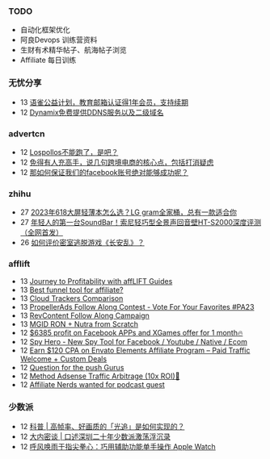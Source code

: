 ### TODO
-  自动化框架优化
-  阿良Devops 训练营资料
-  生财有术精华帖子、航海帖子浏览
-  Affiliate 每日训练

### 无忧分享
<!-- ruyo:START -->
-  13 [语雀公益计划，教育邮箱认证得1年会员，支持续期](https://51.ruyo.net/18497.html)
-  12 [Dynamix免费提供DDNS服务以及二级域名](https://51.ruyo.net/18495.html)<!-- ruyo:END -->

### advertcn
<!-- advertcn:START -->
-  12 [Lospollos不能跑了，是吧？](https://www.advertcn.com/forum.php?mod=viewthread&tid=112475)
-  12 [免得有人充高手，说几句跨境电商的核心点，包括打消疑虑](https://www.advertcn.com/forum.php?mod=viewthread&tid=112474)
-  12 [那如何保证我们的facebook账号绝对能够成功呢？](https://www.advertcn.com/forum.php?mod=viewthread&tid=112472)<!-- advertcn:END -->

### zhihu
<!-- zhihu:START -->
-  27 [2023年618大屏轻薄本怎么选？LG gram全家桶，总有一款适合你](http://zhuanlan.zhihu.com/p/632641888?utm_campaign=rss&utm_medium=rss&utm_source=rss&utm_content=title)
-  27 [年轻人的第一台SoundBar！索尼轻巧型全景声回音壁HT-S2000深度评测（全网首发）](http://zhuanlan.zhihu.com/p/630990296?utm_campaign=rss&utm_medium=rss&utm_source=rss&utm_content=title)
-  26 [如何评价密室逃脱游戏《长安乱》？](http://www.zhihu.com/question/563950552/answer/3045961312?utm_campaign=rss&utm_medium=rss&utm_source=rss&utm_content=title)<!-- zhihu:END -->

### afflift
<!-- afflift:START -->
-  13 [Journey to Profitability with affLIFT Guides](https://afflift.com/f/threads/journey-to-profitability-with-afflift-guides.10148/)
-  13 [Best funnel tool for affiliate?](https://afflift.com/f/threads/best-funnel-tool-for-affiliate.11787/)
-  13 [Cloud Trackers Comparison](https://afflift.com/f/threads/cloud-trackers-comparison.10165/)
-  13 [PropellerAds Follow Along Contest - Vote For Your Favorites #PA23](https://afflift.com/f/threads/propellerads-follow-along-contest-vote-for-your-favorites-pa23.11724/)
-  13 [RevContent Follow Along Campaign](https://afflift.com/f/threads/revcontent-follow-along-campaign.11760/)
-  13 [MGID RON + Nutra from Scratch](https://afflift.com/f/threads/mgid-ron-nutra-from-scratch.10949/)
-  12 [$6385 profit on Facebook APPs and XGames offer for 1 month🔥](https://afflift.com/f/threads/6385-profit-on-facebook-apps-and-xgames-offer-for-1-month%F0%9F%94%A5.11783/)
-  12 [Spy Hero - New Spy Tool for Facebook / Youtube / Native / Ecom](https://afflift.com/f/threads/spy-hero-new-spy-tool-for-facebook-youtube-native-ecom.10351/)
-  12 [Earn $120 CPA on Envato Elements Affiliate Program – Paid Traffic Welcome + Custom Deals](https://afflift.com/f/threads/earn-120-cpa-on-envato-elements-affiliate-program-%E2%80%93-paid-traffic-welcome-custom-deals.11770/)
-  12 [Question for the push Gurus](https://afflift.com/f/threads/question-for-the-push-gurus.11765/)
-  12 [Method Adsense Traffic Arbitrage &lpar;10x ROI&rpar;🚀](https://afflift.com/f/threads/method-adsense-traffic-arbitrage-10x-roi-%F0%9F%9A%80.11268/)
-  12 [Affiliate Nerds wanted for podcast guest](https://afflift.com/f/threads/affiliate-nerds-wanted-for-podcast-guest.11786/)<!-- afflift:END -->

### 少数派
<!-- sspai:START -->
-  12 [科普 | 高帧率、好画质的「光追」是如何实现的？](https://sspai.com/post/83522)
-  12 [大内密谈 | 口述深圳二十年少数派激荡浮沉录](https://sspai.com/post/83516)
-  12 [呼风唤雨于指尖拳心：巧用辅助功能单手操作 Apple Watch](https://sspai.com/prime/story/apple-watch-a11y)<!-- sspai:END -->
